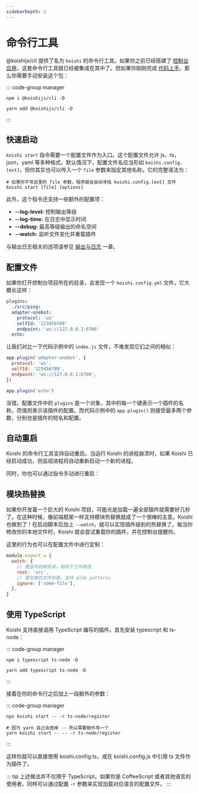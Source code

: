 ```yaml
---
sidebarDepth: 2
---
```


# 命令行工具

@koishijs/cli 提供了名为 `koishi` 的命令行工具。如果你之前已经搭建了 [控制台应用](./console.md)，这套命令行工具就已经被集成在其中了。但如果你刚刚完成 [代码上手](./coding.md)，那么你需要手动安装这个包：

::: code-group manager
```npm
npm i @koishijs/cli -D
```
```yarn
yarn add @koishijs/cli -D
```
:::

## 快速启动

`koishi start` 指令需要一个配置文件作为入口。这个配置文件允许 js，ts，json，yaml 等多种格式。默认情况下，配置文件名应当形如 `koishi.config.[ext]`，但你其实也可以传入一个 `file` 参数来指定其他名称。它的完整语法为：

```cli
# 如果你不写这里的 file 参数，程序就会自动寻找 koishi.config.[ext] 文件
koishi start [file] [options]
```

此外，这个指令还支持一些额外的配置项：

- **--log-level:** 控制输出等级
- **--log-time:** 在日志中显示时间
- **--debug:** 最高等级输出的命名空间
- **--watch:** 监听文件变化并重载插件

与输出日志相关的选项请参见 [输出与日志](../service/logger.md) 一章。

## 配置文件

如果你打开控制台项目所在的目录，会发现一个 `koishi.config.yml` 文件，它大概长这样：

```yaml
plugins:
  ./src/ping:
  adapter-onebot:
    protocol: 'ws'
    selfId: '123456789'
    endpoint: 'ws://127.0.0.1:6700'
  echo:
```

让我们对比一下代码示例中的 `index.js` 文件，不难发现它们之间的相似：

```js
app.plugin('adapter-onebot', {
  protocol: 'ws',
  selfId: '123456789',
  endpoint: 'ws://127.0.0.1:6700',
})

app.plugin('echo')
```

没错，配置文件中的 `plugins` 是一个对象，其中的每一个键表示一个插件的名称，而值则表示该插件的配置。而代码示例中的 `app.plugin()` 则接受最多两个参数，分别也是插件的短名和配置。

## 自动重启 <badge text="beta" type="warning"/>

Koishi 的命令行工具支持自动重启。当运行 Koishi 的进程崩溃时，如果 Koishi 已经启动成功，则监视进程将自动重新启动一个新的进程。

同时，你也可以通过指令手动进行重启：

<panel-view :messages="[
  ['Alice', 'exit -r'],
  ['Koishi', '正在重启……'],
  ['Koishi', '重启完成。'],
]"/>

## 模块热替换

如果你开发着一个巨大的 Koishi 项目，可能光是加载一遍全部插件就需要好几秒了。在这种时候，像前端框架一样支持模块热替换就成了一个很棒的主意。Koishi 也做到了！在启动脚本后加上 `--watch`，就可以实现插件级别的热替换了。每当你修改你的本地文件时，Koishi 就会尝试重载你的插件，并在控制台提醒你。

这里的行为也可以在配置文件中进行定制：

```js koishi.config.js
module.export = {
  watch: {
    // 要监听的根目录，相对于工作路径
    root: 'src',
    // 要忽略的文件列表，支持 glob patterns
    ignore: ['some-file'],
  },
}
```

## 使用 TypeScript

Koishi 支持直接调用 TypeScript 编写的插件。首先安装 typescript 和 ts-node：

::: code-group manager
```npm
npm i typescript ts-node -D
```
```yarn
yarn add typescript ts-node -D
```
:::

接着在你的命令行之后加上一段额外的参数：

::: code-group manager
```npm
npx koishi start -- -r ts-node/register
```
```yarn
# 因为 yarn 自己会吞掉 -- 所以需要额外写一个
yarn koishi start -- -- -r ts-node/register
```
:::

这样你就可以直接使用 koishi.config.ts，或在 koishi.config.js 中引用 ts 文件作为插件了。

::: tip
上述做法并不仅限于 TypeScript。如果你是 CoffeeScript 或者其他语言的使用者，同样可以通过配置 `-r` 参数来实现加载对应语言的配置文件。
:::
